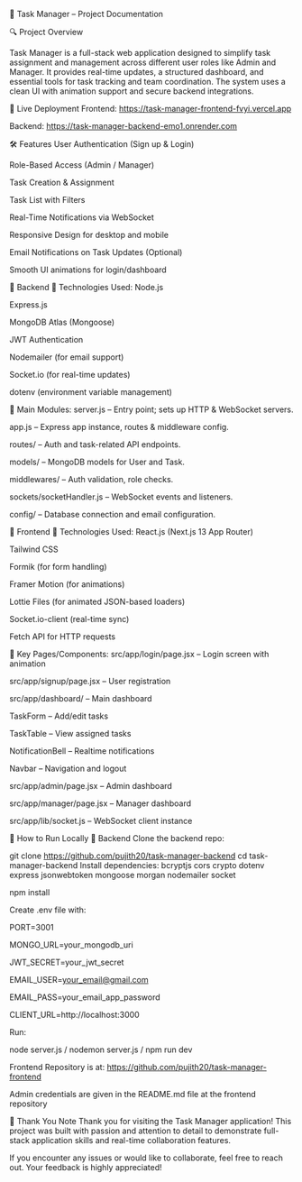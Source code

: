 📝 Task Manager – Project Documentation



🔍 Project Overview

Task Manager is a full-stack web application designed to simplify task assignment and management across different user roles like Admin and Manager. It provides real-time updates, a structured dashboard, and essential tools for task tracking and team coordination. The system uses a clean UI with animation support and secure backend integrations.

🚀 Live Deployment
Frontend: https://task-manager-frontend-fvyi.vercel.app

Backend: https://task-manager-backend-emo1.onrender.com

🛠️ Features
User Authentication (Sign up & Login)

Role-Based Access (Admin / Manager)

Task Creation & Assignment

Task List with Filters

Real-Time Notifications via WebSocket

Responsive Design for desktop and mobile

Email Notifications on Task Updates (Optional)

Smooth UI animations for login/dashboard

🧠 Backend
📌 Technologies Used:
Node.js

Express.js

MongoDB Atlas (Mongoose)

JWT Authentication

Nodemailer (for email support)

Socket.io (for real-time updates)

dotenv (environment variable management)

🧩 Main Modules:
server.js – Entry point; sets up HTTP & WebSocket servers.

app.js – Express app instance, routes & middleware config.

routes/ – Auth and task-related API endpoints.

models/ – MongoDB models for User and Task.

middlewares/ – Auth validation, role checks.

sockets/socketHandler.js – WebSocket events and listeners.

config/ – Database connection and email configuration.

🎨 Frontend
📌 Technologies Used:
React.js (Next.js 13 App Router)

Tailwind CSS

Formik (for form handling)

Framer Motion (for animations)

Lottie Files (for animated JSON-based loaders)

Socket.io-client (real-time sync)

Fetch API for HTTP requests

🧩 Key Pages/Components:
src/app/login/page.jsx – Login screen with animation

src/app/signup/page.jsx – User registration

src/app/dashboard/ – Main dashboard

TaskForm – Add/edit tasks

TaskTable – View assigned tasks

NotificationBell – Realtime notifications

Navbar – Navigation and logout

src/app/admin/page.jsx – Admin dashboard

src/app/manager/page.jsx – Manager dashboard

src/app/lib/socket.js – WebSocket client instance

🧪 How to Run Locally
🔧 Backend
Clone the backend repo:

git clone https://github.com/pujith20/task-manager-backend
cd task-manager-backend
Install dependencies:
bcryptjs
cors
crypto
dotenv
express
jsonwebtoken
mongoose
morgan
nodemailer
socket


npm install

Create .env file with:


PORT=3001

MONGO_URL=your_mongodb_uri

JWT_SECRET=your_jwt_secret

EMAIL_USER=your_email@gmail.com

EMAIL_PASS=your_email_app_password

CLIENT_URL=http://localhost:3000

Run:

node server.js /  nodemon server.js / npm run dev


Frontend Repository is at: https://github.com/pujith20/task-manager-frontend

Admin credentials are given in the README.md file at the frontend repository 

🙏 Thank You Note
Thank you for visiting the Task Manager application!
This project was built with passion and attention to detail to demonstrate full-stack application skills and real-time collaboration features.

If you encounter any issues or would like to collaborate, feel free to reach out. Your feedback is highly appreciated!
